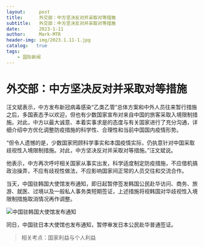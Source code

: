 ```yaml
---
layout:     post
title:      外交部：中方坚决反对并采取对等措施
subtitle:   外交部：中方坚决反对并采取对等措施
date:       2023-1-11
author:     Mark-MTR
header-img: img/2023.1.11-1.jpg
catalog:   true
tags:
    - 国际新闻
---
```

# 外交部：中方坚决反对并采取对等措施

  汪文斌表示，中方发布新冠病毒感染“乙类乙管”总体方案和中外人员往来暂行措施之后，多国表态予以欢迎，但也有少数国家宣布对来自中国的旅客采取入境限制措施。对此，中方以最大诚意、本着实事求是的态度与有关国家进行了充分沟通，详细介绍中方优化调整防疫措施的科学性、合理性和当前中国国内疫情形势。
  
  “但令人遗憾的是，少数国家罔顾科学事实和本国疫情实际，仍执意针对中国采取歧视性入境限制措施。对此，中方坚决反对并采取对等措施。”汪文斌说。
  
  他表示，中方再次呼吁相关国家从事实出发，科学适度制定防疫措施，不应借机搞政治操弄，不应有歧视性做法，不应影响国家间正常的人员交往和交流合作。
  
  当天，中国驻韩国大使馆发布通知，即日起暂停签发韩国公民赴华访问、商务、旅游、就医、过境以及一般私人事务类短期签证，上述措施将视韩国对华歧视性入境限制措施取消情况再作调整。
  
![中国驻韩国大使馆发布通知](https://nimg.ws.126.net/?url=http%3A%2F%2Fdingyue.ws.126.net%2F2023%2F0111%2F6ea21993j00rob79r000rc000hs00a2m.jpg&thumbnail=660x2147483647&quality=80&type=jpg)
  
  同日，中国驻日本大使馆也发布通知，暂停审发日本公民赴华普通签证。

> 相关考点：国家利益与个人利益
